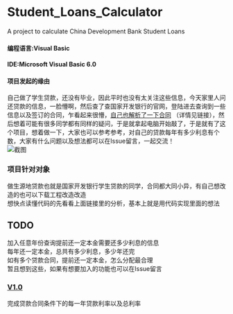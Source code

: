 # Student_Loans_Calculator
A project to calculate China Development Bank Student Loans
#### 编程语言:Visual Basic    
#### IDE:Microsoft Visual Basic 6.0
#### 项目发起的缘由
自己做了学生贷款，还没有毕业，因此平时也没有太关注这些信息，今天家里人问还贷款的信息，一脸懵啊，然后查了查国家开发银行的官网，登陆进去查询到一些信息以及签订的合同，乍看起来很懵，[自己也解析了一下合同](http://note.youdao.com/noteshare?id=3bfdcedbb35f23c29d5fbc1a4f0c8a58) （详情见链接），然后想着可能有很多同学都有同样的疑问，于是就拿起电脑开始敲了，于是就有了这个项目，想着做一下，大家也可以参考参考，对自己的贷款每年有多少利息有个数，大家有什么问题以及想法都可以在Issue留言，一起交流！  
![截图](https://github.com/geekerboy/Student_Loans_Calculator/raw/master/files/v1.0_picture.jpg)
### 项目针对对象
做生源地贷款也就是国家开发银行学生贷款的同学，合同都大同小异，有自己想改造的也可以下载工程改造改造  
想快点读懂代码的先看看上面链接里的分析，基本上就是用代码实现里面的想法
## TODO
加入任意年份查询提前还一定本金需要还多少利息的信息  
每年还一定本金，总共有多少利息，多少年还完   
如有多个贷款合同，提前还一定本金，怎么分配最合理   
暂且想到这些，如果有想要加入的功能也可以在Issue留言   

### [V1.0](https://github.com/geekerboy/Student_Loans_Calculator/blob/master/files/Student_Loans_Calculator.exe) 
完成贷款合同条件下的每一年贷款利率以及总利率

